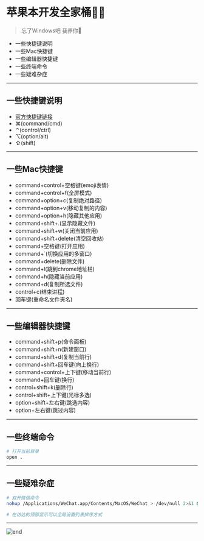 
# **苹果本开发全家桶👨‍💻**
>忘了Windows吧 我养你🥰  
* 一些快捷键说明
* 一些Mac快捷键
* 一些编辑器快捷键
* 一些终端命令
* 一些疑难杂症

------
## **一些快捷键说明**
* [官方快捷键链接](https://support.apple.com/zh-cn/HT201236)
* ⌘(command/cmd)
* ⌃(control/ctrl)
* ⌥(option/alt)
* ⇧(shift)

------
## **一些Mac快捷键**
* command+control+空格键(emoji表情)
* command+control+f(全屏模式)
* command+option+c(复制绝对路径)
* command+option+v(移动复制的内容)
* command+option+h(隐藏其他应用)
* command+shift+.(显示隐藏文件)
* command+shift+w(关闭当前应用)
* command+shift+delete(清空回收站)
* command+空格键(打开应用)
* command+`(切换应用的多窗口)
* command+delete(删除文件)
* command+l(跳到chrome地址栏)
* command+h(隐藏当前应用)
* command+d(复制所选文件)
* control+c(结束进程)
* 回车键(重命名文件夹名)

------
## **一些编辑器快捷键**
* command+shift+p(命令面板)
* command+shift+n(新建窗口)
* command+shift+d(复制当前行)
* command+shift+回车键(向上换行)
* command+control+上下键(移动当前行)
* command+回车键(换行)
* control+shift+k(删除行)
* control+shift+上下键(光标多选)
* option+shift+左右键(跳选内容)
* option+左右键(跳过内容)

------
## **一些终端命令**

```bash
# 打开当前目录
open .
```

------
## **一些疑难杂症**

```bash
# 双开微信命令
nohup /Applications/WeChat.app/Contents/MacOS/WeChat > /dev/null 2>&1 &
```

```bash
# 在访达的顶部显示可以全局设置列表排序方式
```

------
![end](https://gitee.com/techpang/img_emoji_libs/raw/master/img_bed/markdown_images/end.jpg '富婆加我吧不想努力了')
